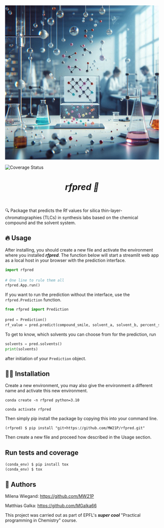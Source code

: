 ![Project Logo](assets/banner.png)

![Coverage Status](assets/coverage-badge.svg)

<h1 align="center">
<i><b>rfpred 🧪 </b></i>
</h1>

<br>


🔍 Package that predicts the Rf values for silica thin-layer-chromatographies (TLCs) in synthesis labs based on the chemical compound and the solvent system.

## 🔥 Usage

After installing, you should create a new file and activate the environment where you installed ***rfpred***. The function below will start a streamlit web app as a local host in your browser with the prediction interface.

```python
import rfpred

# One line to rule them all
rfpred.App.run()
```

If you want to run the prediction without the interface, use the `rfpred.Prediction` function.

```python
from rfpred import Prediction

pred = Prediction()
rf_value = pred.predict(compound_smile, solvent_a, solvent_b, percent_solvent_a)
```
To get to know, which solvents you can choose from for the prediction, run

```python
solvents = pred.solvents()
print(solvents)

```
after initiation of your `Prediction` object.

## 👩‍💻 Installation

Create a new environment, you may also give the environment a different name and activate this new environment.

```
conda create -n rfpred python=3.10
```
```
conda activate rfpred
```
Then simply pip install the package by copying this into your command line.
```
(rfpred) $ pip install "git+https://github.com/MW21P/rfpred.git"
```
Then create a new file and proceed how described in the Usage section.

## Run tests and coverage

```
(conda_env) $ pip install tox
(conda_env) $ tox
```

## 📖 Authors
Milena Wiegand: https://github.com/MW21P

Matthias Galka: https://github.com/MGalka66

This project was carried out as part of EPFL's ***super cool*** "Practical programming in Chemistry" course.

